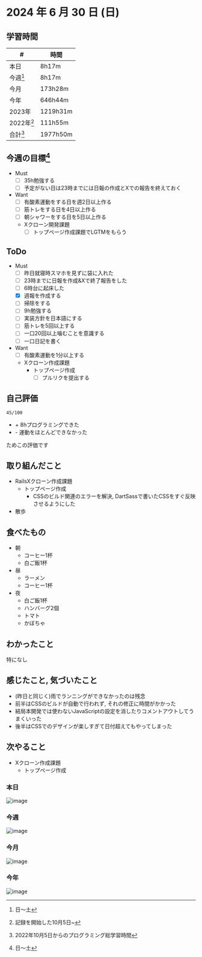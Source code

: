 # 2024 年 6 月 30 日 (日)

## 学習時間
| #          | 時間     |
| ---------- | -------- |
| 本日       | 8h17m    |
| 今週[^1]   | 8h17m    |
| 今月       | 173h28m  |
| 今年       | 646h44m  |
| 2023年     | 1219h31m |
| 2022年[^2] | 111h55m  |
| 合計[^3]   | 1977h50m |

## 今週の目標[^1]
- Must
  - [ ] 35h勉強する
  - [ ] 予定がない日は23時までには日報の作成とXでの報告を終えておく
- Want
  - [ ] 有酸素運動をする日を週2日以上作る
  - [ ] 筋トレをする日を4日以上作る
  - [ ] 朝シャワーをする日を5日以上作る
  - Xクローン開発課題
    - [ ] トップページ作成課題でLGTMをもらう

## ToDo
- Must
  - [ ] 昨日就寝時スマホを見ずに袋に入れた
  - [ ] 23時までに日報を作成&Xで終了報告をした
  - [ ] 6時台に起床した
  - [x] 週報を作成する
  - [ ] 掃除をする
  - [ ] 9h勉強する
  - [ ] 実装方針を日本語にする
  - [ ] 筋トレを5回以上する
  - [ ] 一口20回以上噛むことを意識する
  - [ ] 一口日記を書く
- Want
  - [ ] 有酸素運動を1分以上する
  - Xクローン作成課題
    - トップページ作成
      - [ ] プルリクを提出する

## 自己評価
```
45/100
```
- \+ 8hプログラミングできた
- \- 運動をほとんどできなかった

ためこの評価です

## 取り組んだこと
- RailsXクローン作成課題
  - トップページ作成
    - CSSのビルド関連のエラーを解決, DartSassで書いたCSSをすぐ反映させるようにした
- 散歩

## 食べたもの
- 朝
  - コーヒー1杯
  - 白ご飯1杯
- 昼
  - ラーメン
  - コーヒー1杯
- 夜
  - 白ご飯1杯
  - ハンバーグ2個
  - トマト
  - かぼちゃ

## わかったこと
特になし

## 感じたこと, 気づいたこと
- (昨日と同じく)雨でランニングができなかったのは残念
- 前半はCSSのビルドが自動で行われず, それの修正に時間がかかった
- 結局本開発では使わないJavaScriptの設定を消したりコメントアウトしてうまくいった
- 後半はCSSでのデザインが楽しすぎて日付超えてもやってしまった

## 次やること
- Xクローン作成課題
  - トップページ作成

### 本日
![image](https://github.com/nil-ramuda/daily_report/assets/94735931/4816ca4b-bf5b-4031-afaa-5143664f4eb3)

### 今週
![image](https://github.com/nil-ramuda/daily_report/assets/94735931/96d58c46-6162-4dc8-838b-98c25ccbba4e)

### 今月
![image](https://github.com/nil-ramuda/daily_report/assets/94735931/d7316910-17f6-4359-9939-519bf4acff93)

### 今年
![image](https://github.com/nil-ramuda/daily_report/assets/94735931/0088e076-ded9-4d54-94c8-683a5b94c889)


[^1]: 日〜土
[^2]: 記録を開始した10月5日~
[^3]: 2022年10月5日からのプログラミング総学習時間
